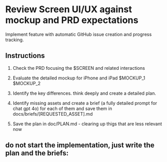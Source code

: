 # Review Screen UI/UX against mockup and PRD expectations

Implement feature with automatic GitHub issue creation and progress tracking.

## Instructions

1. Check the PRD focusing the $SCREEN and related interactions

2. Evaluate the detailed mockup for iPhone and iPad $MOCKUP_1 $MOCKUP_2

3. Identify the key differences. think deeply and create a detailed plan.

4. Identify missing assets and create a brief (a fully detailed prompt for chat gpt 4o) for each of them and save them in docs/briefs/[REQUESTED_ASSET].md

5. Save the plan in doc/PLAN.md - clearing up thigs that are less relevant now

## do not start the implementation, just write the plan and the briefs: 